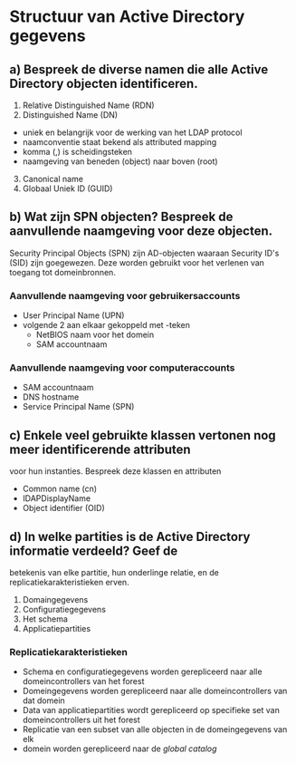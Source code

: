 # Structuur van Active Directory gegevens

## a) Bespreek de diverse namen die alle Active Directory objecten identificeren.

1. Relative Distinguished Name (RDN)
2. Distinguished Name (DN)
  * uniek en belangrijk voor de werking van het LDAP protocol
  * naamconventie staat bekend als attributed mapping
  * komma (,) is scheidingsteken
  * naamgeving van beneden (object) naar boven (root)
3. Canonical name
4. Globaal Uniek ID (GUID)

## b) Wat zijn SPN objecten? Bespreek de aanvullende naamgeving voor deze objecten.

Security Principal Objects (SPN) zijn AD-objecten waaraan Security ID's (SID)
zijn goegewezen. Deze worden gebruikt voor het verlenen van toegang tot
domeinbronnen.

### Aanvullende naamgeving voor gebruikersaccounts
* User Principal Name (UPN)
* volgende 2 aan elkaar gekoppeld met \-teken
  * NetBIOS naam voor het domein
  * SAM accountnaam

### Aanvullende naamgeving voor computeraccounts
* SAM accountnaam
* DNS hostname
* Service Principal Name (SPN)

## c) Enkele veel gebruikte klassen vertonen nog meer identificerende attributen
voor hun instanties. Bespreek deze klassen en attributen

* Common name (cn)
* IDAPDisplayName
* Object identifier (OID)

## d) In welke partities is de Active Directory informatie verdeeld? Geef de
betekenis van elke partitie, hun onderlinge relatie, en de
replicatiekarakteristieken erven.

1. Domaingegevens
2. Configuratiegegevens
3. Het schema
4. Applicatiepartities

### Replicatiekarakteristieken
* Schema en configuratiegegevens worden gerepliceerd naar alle domeincontrollers
van het forest
* Domeingegevens worden gerepliceerd naar alle domeincontrollers van dat domein
* Data van applicatiepartities wordt gerepliceerd op specifieke set van
domeincontrollers uit het forest
* Replicatie van een subset van alle objecten in de domeingegevens van elk
* domein worden gerepliceerd naar de _global catalog_
